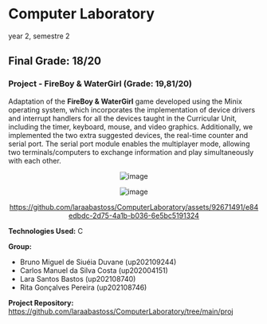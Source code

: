 # Computer Laboratory
year 2, semestre 2

## Final Grade: 18/20

### Project - FireBoy & WaterGirl (Grade: 19,81/20)

  Adaptation of the **FireBoy & WaterGirl** game developed using the Minix operating system, which incorporates the implementation of device drivers and interrupt handlers for all the devices taught in the Curricular Unit, including the timer, keyboard, mouse, and video graphics. Additionally, we implemented the two extra suggested devices, the real-time counter and serial port. The serial port module enables the multiplayer mode, allowing two terminals/computers to exchange information and play simultaneously with each other.


<div align="center">
  
![image](https://github.com/laraabastoss/ComputerLaboratory/assets/92671491/f80729b8-259c-4d34-982e-d327d6e2b0d3)



![image](https://github.com/laraabastoss/ComputerLaboratory/assets/92671491/f7da1d8a-4006-43f8-8851-f8e4cff0bb4f)


https://github.com/laraabastoss/ComputerLaboratory/assets/92671491/e84edbdc-2d75-4a1b-b036-6e5bc5191324

</div>


**Technologies Used:** C

**Group:**
- Bruno Miguel de Siuéia Duvane (up202109244)
- Carlos Manuel da Silva Costa (up202004151)
- Lara Santos Bastos (up202108740)
- Rita Gonçalves Pereira (up202108746)

**Project Repository:** https://github.com/laraabastoss/ComputerLaboratory/tree/main/proj
